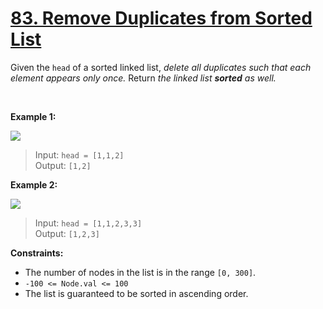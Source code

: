 # [83. Remove Duplicates from Sorted List](https://leetcode.com/problems/remove-duplicates-from-sorted-list/)

Given the `head` of a sorted linked list, *delete all duplicates such that each element appears only once.* Return *the linked list **sorted** as well.*

<br>

**Example 1:**

![](https://assets.leetcode.com/uploads/2021/01/04/list1.jpg)

> Input: `head = [1,1,2]`  
> Output: `[1,2]`


**Example 2:**

![](https://assets.leetcode.com/uploads/2021/01/04/list2.jpg)

> Input: `head = [1,1,2,3,3]`  
> Output: `[1,2,3]`
 

**Constraints:**

- The number of nodes in the list is in the range `[0, 300]`.
- `-100 <= Node.val <= 100`
- The list is guaranteed to be sorted in ascending order.